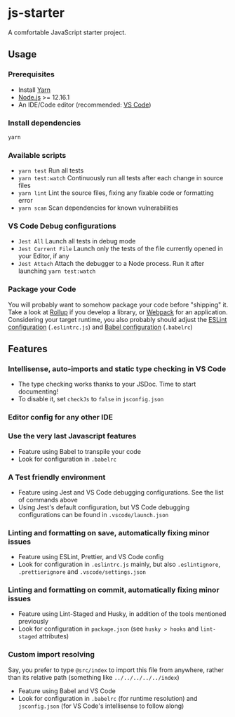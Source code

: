 # js-starter

A comfortable JavaScript starter project.

## Usage

### Prerequisites

-   Install [Yarn](https://yarnpkg.com/)
-   [Node.js](https://nodejs.org/) >= 12.16.1
-   An IDE/Code editor (recommended: [VS Code](https://code.visualstudio.com/))

### Install dependencies

```sh
yarn
```

### Available scripts

- `yarn test` Run all tests
- `yarn test:watch` Continuously run all tests after each change in source files
- `yarn lint` Lint the source files, fixing any fixable code or formatting error
- `yarn scan` Scan dependencies for known vulnerabilities

### VS Code Debug configurations

- `Jest All` Launch all tests in debug mode
- `Jest Current File` Launch only the tests of the file currently opened in your Editor, if any
- `Jest Attach` Attach the debugger to a Node process. Run it after launching `yarn test:watch`

### Package your Code

You will probably want to somehow package your code before "shipping" it.
Take a look at [Rollup](https://www.npmjs.com/package/rollup) if you develop a library, or [Webpack]([webpack](https://www.npmjs.com/package/webpack)) for an application.
Considering your target runtime, you also probably should adjust the [ESLint configuration](https://eslint.org/docs/user-guide/configuring) (`.eslintrc.js`) and [Babel configuration](https://babeljs.io/docs/en/configuration) (`.babelrc`)

## Features

### Intellisense, auto-imports and static type checking in VS Code
- The type checking works thanks to your JSDoc. Time to start documenting!
- To disable it, set `checkJs` to `false` in `jsconfig.json`

### Editor config for any other IDE

### Use the very last Javascript features
- Feature using Babel to transpile your code
- Look for configuration in `.babelrc`

### A Test friendly environment
- Feature using Jest and VS Code debugging configurations. See the list of commands above
- Using Jest's default configuration, but VS Code debugging configurations can be found in `.vscode/launch.json`

### Linting and formatting on save, automatically fixing minor issues
- Feature using ESLint, Prettier, and VS Code config
- Look for configuration in `.eslintrc.js` mainly, but also `.eslintignore`, `.prettierignore` and `.vscode/settings.json`

### Linting and formatting on commit, automatically fixing minor issues
- Feature using Lint-Staged and Husky, in addition of the tools mentioned previously
- Look for configuration in `package.json` (see `husky > hooks` and `lint-staged` attributes)

### Custom import resolving
Say, you prefer to type `@src/index` to import this file from anywhere, rather than its relative path (something like `../../../../../index`)
- Feature using Babel and VS Code
- Look for configuration in `.babelrc` (for runtime resolution) and `jsconfig.json` (for VS Code's intellisense to follow along)
